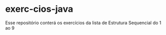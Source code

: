 # exerc-cios-java
Esse repositório conterá os exercícios da lista de Estrutura Sequencial do 1 ao 9 
